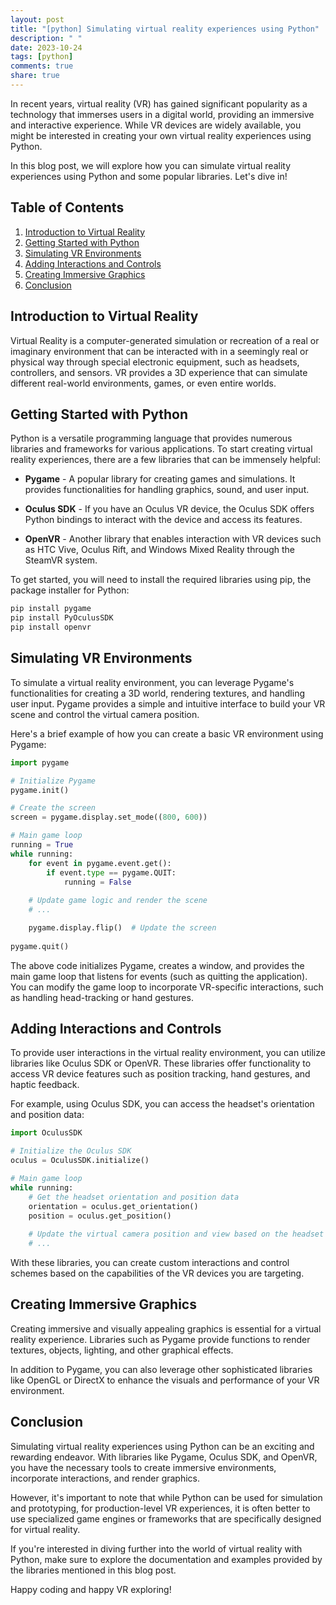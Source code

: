 ```yaml
---
layout: post
title: "[python] Simulating virtual reality experiences using Python"
description: " "
date: 2023-10-24
tags: [python]
comments: true
share: true
---
```


In recent years, virtual reality (VR) has gained significant popularity as a technology that immerses users in a digital world, providing an immersive and interactive experience. While VR devices are widely available, you might be interested in creating your own virtual reality experiences using Python.

In this blog post, we will explore how you can simulate virtual reality experiences using Python and some popular libraries. Let's dive in!

## Table of Contents
1. [Introduction to Virtual Reality](#introduction-to-virtual-reality)
2. [Getting Started with Python](#getting-started-with-python)
3. [Simulating VR Environments](#simulating-vr-environments)
4. [Adding Interactions and Controls](#adding-interactions-and-controls)
5. [Creating Immersive Graphics](#creating-immersive-graphics)
6. [Conclusion](#conclusion)

## Introduction to Virtual Reality

Virtual Reality is a computer-generated simulation or recreation of a real or imaginary environment that can be interacted with in a seemingly real or physical way through special electronic equipment, such as headsets, controllers, and sensors. VR provides a 3D experience that can simulate different real-world environments, games, or even entire worlds.

## Getting Started with Python

Python is a versatile programming language that provides numerous libraries and frameworks for various applications. To start creating virtual reality experiences, there are a few libraries that can be immensely helpful:

- **Pygame** - A popular library for creating games and simulations. It provides functionalities for handling graphics, sound, and user input.

- **Oculus SDK** - If you have an Oculus VR device, the Oculus SDK offers Python bindings to interact with the device and access its features.

- **OpenVR** - Another library that enables interaction with VR devices such as HTC Vive, Oculus Rift, and Windows Mixed Reality through the SteamVR system.

To get started, you will need to install the required libraries using pip, the package installer for Python:

```python
pip install pygame
pip install PyOculusSDK
pip install openvr
```

## Simulating VR Environments

To simulate a virtual reality environment, you can leverage Pygame's functionalities for creating a 3D world, rendering textures, and handling user input. Pygame provides a simple and intuitive interface to build your VR scene and control the virtual camera position.

Here's a brief example of how you can create a basic VR environment using Pygame:

```python
import pygame

# Initialize Pygame
pygame.init()

# Create the screen
screen = pygame.display.set_mode((800, 600))

# Main game loop
running = True
while running:
    for event in pygame.event.get():
        if event.type == pygame.QUIT:
            running = False
    
    # Update game logic and render the scene
    # ...

    pygame.display.flip()  # Update the screen
    
pygame.quit()
```

The above code initializes Pygame, creates a window, and provides the main game loop that listens for events (such as quitting the application). You can modify the game loop to incorporate VR-specific interactions, such as handling head-tracking or hand gestures.

## Adding Interactions and Controls

To provide user interactions in the virtual reality environment, you can utilize libraries like Oculus SDK or OpenVR. These libraries offer functionality to access VR device features such as position tracking, hand gestures, and haptic feedback.

For example, using Oculus SDK, you can access the headset's orientation and position data:

```python
import OculusSDK

# Initialize the Oculus SDK
oculus = OculusSDK.initialize()

# Main game loop
while running:
    # Get the headset orientation and position data
    orientation = oculus.get_orientation()
    position = oculus.get_position()
    
    # Update the virtual camera position and view based on the headset data
    # ...
```

With these libraries, you can create custom interactions and control schemes based on the capabilities of the VR devices you are targeting.

## Creating Immersive Graphics

Creating immersive and visually appealing graphics is essential for a virtual reality experience. Libraries such as Pygame provide functions to render textures, objects, lighting, and other graphical effects.

In addition to Pygame, you can also leverage other sophisticated libraries like OpenGL or DirectX to enhance the visuals and performance of your VR environment.

## Conclusion

Simulating virtual reality experiences using Python can be an exciting and rewarding endeavor. With libraries like Pygame, Oculus SDK, and OpenVR, you have the necessary tools to create immersive environments, incorporate interactions, and render graphics.

However, it's important to note that while Python can be used for simulation and prototyping, for production-level VR experiences, it is often better to use specialized game engines or frameworks that are specifically designed for virtual reality.

If you're interested in diving further into the world of virtual reality with Python, make sure to explore the documentation and examples provided by the libraries mentioned in this blog post.

Happy coding and happy VR exploring!